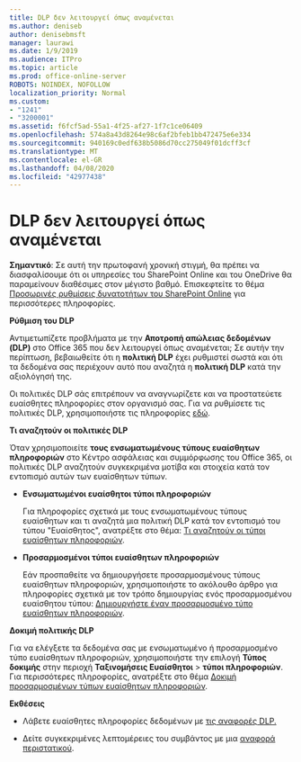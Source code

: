 ```yaml
---
title: DLP δεν λειτουργεί όπως αναμένεται
ms.author: deniseb
author: denisebmsft
manager: laurawi
ms.date: 1/9/2019
ms.audience: ITPro
ms.topic: article
ms.prod: office-online-server
ROBOTS: NOINDEX, NOFOLLOW
localization_priority: Normal
ms.custom:
- "1241"
- "3200001"
ms.assetid: f6fcf5ad-55a1-4f25-af27-1f7c1ce06409
ms.openlocfilehash: 574a8a43d8264e98c6af2bfeb1bb472475e6e334
ms.sourcegitcommit: 940169c0edf638b5086d70cc275049f01dcff3cf
ms.translationtype: MT
ms.contentlocale: el-GR
ms.lasthandoff: 04/08/2020
ms.locfileid: "42977438"
---
```

# <a name="dlp-not-working-as-expected"></a>DLP δεν λειτουργεί όπως αναμένεται

**Σημαντικό**: Σε αυτή την πρωτοφανή χρονική στιγμή, θα πρέπει να διασφαλίσουμε ότι οι υπηρεσίες του SharePoint Online και του OneDrive θα παραμείνουν διαθέσιμες στον μέγιστο βαθμό. Επισκεφτείτε το θέμα [Προσωρινές ρυθμίσεις δυνατοτήτων του SharePoint Online](https://aka.ms/ODSPAdjustments) για περισσότερες πληροφορίες.

 **Ρύθμιση του DLP**

Αντιμετωπίζετε προβλήματα με την **Αποτροπή απώλειας δεδομένων (DLP)** στο Office 365 που δεν λειτουργεί όπως αναμένεται; Σε αυτήν την περίπτωση, βεβαιωθείτε ότι η **πολιτική DLP** έχει ρυθμιστεί σωστά και ότι τα δεδομένα σας περιέχουν αυτό που αναζητά η **πολιτική DLP** κατά την αξιολόγησή της.
  
Οι πολιτικές DLP σάς επιτρέπουν να αναγνωρίζετε και να προστατεύετε ευαίσθητες πληροφορίες στον οργανισμό σας. Για να ρυθμίσετε τις πολιτικές DLP, χρησιμοποιήστε τις πληροφορίες [εδώ](https://docs.microsoft.com/office365/securitycompliance/prevent-data-loss#set-up-dlp).
  
 **Τι αναζητούν οι πολιτικές DLP**
  
Όταν χρησιμοποιείτε **τους ενσωματωμένους τύπους ευαίσθητων πληροφοριών** στο Κέντρο ασφάλειας και συμμόρφωσης του Office 365, οι πολιτικές DLP αναζητούν συγκεκριμένα μοτίβα και στοιχεία κατά τον εντοπισμό αυτών των ευαίσθητων τύπων.
  
- **Ενσωματωμένοι ευαίσθητοι τύποι πληροφοριών**

    Για πληροφορίες σχετικά με τους ενσωματωμένους τύπους ευαίσθητων και τι αναζητά μια πολιτική DLP κατά τον εντοπισμό του τύπου "Ευαίσθητος", ανατρέξτε στο θέμα: [Τι αναζητούν οι τύποι ευαίσθητων πληροφοριών](https://docs.microsoft.com/office365/securitycompliance/what-the-sensitive-information-types-look-for).

- **Προσαρμοσμένοι τύποι ευαίσθητων πληροφοριών**

    Εάν προσπαθείτε να δημιουργήσετε προσαρμοσμένους τύπους ευαίσθητων πληροφοριών, χρησιμοποιήστε το ακόλουθο άρθρο για πληροφορίες σχετικά με τον τρόπο δημιουργίας ενός προσαρμοσμένου ευαίσθητου τύπου: [Δημιουργήστε έναν προσαρμοσμένο τύπο ευαίσθητων πληροφοριών](https://docs.microsoft.com/office365/securitycompliance/create-a-custom-sensitive-information-type).

**Δοκιμή πολιτικής DLP**

Για να ελέγξετε τα δεδομένα σας με ενσωματωμένο ή προσαρμοσμένο τύπο ευαίσθητων πληροφοριών, χρησιμοποιήστε την επιλογή **Τύπος δοκιμής** στην περιοχή **Ταξινομήσεις Ευαίσθητοι** > **τύποι πληροφοριών**. Για περισσότερες πληροφορίες, ανατρέξτε στο θέμα [Δοκιμή προσαρμοσμένων τύπων ευαίσθητων πληροφοριών](https://docs.microsoft.com/office365/securitycompliance/create-a-custom-sensitive-information-type#test-custom-sensitive-information-types-in-the-security--compliance-center).

 **Εκθέσεις**
  
- Λάβετε ευαίσθητες πληροφορίες δεδομένων με [τις αναφορές DLP.](https://docs.microsoft.com/office365/securitycompliance/data-loss-prevention-policies#dlp-reports)

- Δείτε συγκεκριμένες λεπτομέρειες του συμβάντος με μια [αναφορά περιστατικού](https://docs.microsoft.com/office365/securitycompliance/data-loss-prevention-policies#incident-reports).
